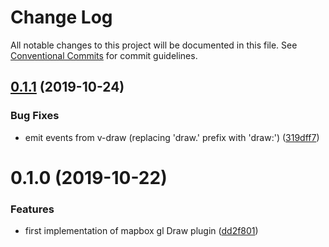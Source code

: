 # Change Log

All notable changes to this project will be documented in this file.
See [Conventional Commits](https://conventionalcommits.org) for commit guidelines.

## [0.1.1](https://github.com/reno-xjb/v-mapboxgl/compare/@v-mapboxgl/plugin-draw@0.1.0...@v-mapboxgl/plugin-draw@0.1.1) (2019-10-24)


### Bug Fixes

* emit events from v-draw (replacing 'draw.' prefix with 'draw:') ([319dff7](https://github.com/reno-xjb/v-mapboxgl/commit/319dff7))





# 0.1.0 (2019-10-22)


### Features

* first implementation of mapbox gl Draw plugin ([dd2f801](https://github.com/reno-xjb/v-mapboxgl/commit/dd2f801))
